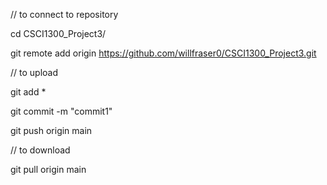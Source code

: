 // to connect to repository

cd CSCI1300_Project3/

git remote add origin https://github.com/willfraser0/CSCI1300_Project3.git


// to upload

git add *

git commit -m "commit1"

git push origin main


// to download

git pull origin main
